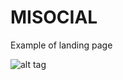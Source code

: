 # MISOCIAL
Example of landing page

![alt tag](https://drive.google.com/file/d/1w38pd_acgf3U7jQ1ROhSTRKsO4NSxgCO/view?usp=sharing )

